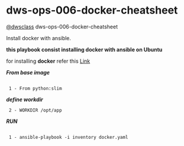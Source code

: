 # dws-ops-006-docker-cheatsheet

[@dwsclass](https://github.com/dwsclass) dws-ops-006-docker-cheatsheet

Install docker with ansible.

**this playbook consist installing docker with ansible on Ubuntu**

for installing **docker** refer this [Link](https://docs.docker.com/engine/install/ubuntu/)

***From base image***
```
 
 1 - From python:slim

```
***define workdir*** 
```
 2 - WORKDIR /opt/app
```


***RUN***

```
 
 1 - ansible-playbook -i inventory docker.yaml

```
